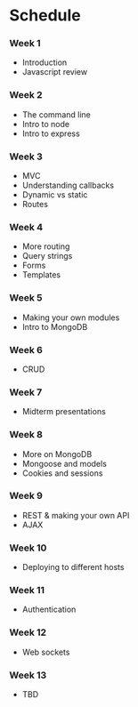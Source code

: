 # Schedule

### Week 1
* Introduction
* Javascript review

### Week 2
* The command line
* Intro to node
* Intro to express

### Week 3
* MVC
* Understanding callbacks
* Dynamic vs static
* Routes

### Week 4
* More routing
* Query strings
* Forms
* Templates

### Week 5
* Making your own modules
* Intro to MongoDB

### Week 6
* CRUD

### Week 7
* Midterm presentations

### Week 8
* More on MongoDB
* Mongoose and models
* Cookies and sessions

### Week 9
* REST & making your own API
* AJAX

### Week 10
* Deploying to different hosts

### Week 11
* Authentication

### Week 12
* Web sockets

### Week 13
* TBD